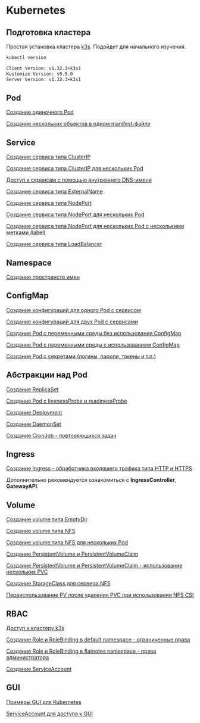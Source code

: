 # Kubernetes

## Подготовка кластера

Простая установка кластера [k3s](cluster-k3s-init.md). Подойдет для начального изучения.

```bash
kubectl version

Client Version: v1.32.3+k3s1
Kustomize Version: v5.5.0
Server Version: v1.32.3+k3s1
```

## Pod

[Создание одиночного Pod](manifests/pod-single.yaml)

[Создание нескольких объектов в одном manifest-файле](manifests/pod-several.yaml)

## Service

[Создание сервиса типа ClusterIP](manifests/service-clusterip-singlepod.yaml)

[Создание сервиса типа ClusterIP для нескольких Pod](manifests/service-clusterip-multipod.yaml)

[Доступ к сервисам с помощью внутреннего DNS-имени](manifests/service-access-via-dns.yaml)

[Создание сервиса типа ExternalName](manifests/service-externalname.yaml)

[Создание сервиса типа NodePort](manifests/service-nodeport.yaml)

[Создание сервиса типа NodePort для нескольких Pod](manifests/service-nodeport-multipod.yaml)

[Создание сервиса типа NodePort для нескольких Pod с несколькими метками (label)](manifests/service-nodeport-labels.yaml)

[Создание сервиса типа LoadBalancer](manifests/service-loadbalancer.yaml)

## Namespace

[Создание пространств имен](manifests/namespace.yaml)

## ConfigMap

[Создание конфигураций для одного Pod с сервисом](manifests/configmap-single-service.yaml)

[Создание конфигураций для двух Pod с сервисами](manifests/configmap-several-services.yaml)

[Создание Pod с переменными среды без использования ConfigMap](manifests/env.yaml)

[Создание Pod с переменными среды с использованием ConfigMap](manifests/env.yaml)

[Создание Pod с секретами (логины, пароли, токены и т.п.)](manifests/secret.yaml)

## Абстракции над Pod

[Создание ReplicaSet](manifests/replicaset.yaml)

[Создание Pod с livenessProbe и readinessProbe](manifests/probes.yaml)

[Создание Deployment](manifests/deployment.yaml)

[Создание DaemonSet](manifests/daemonset.yaml)

[Создание CronJob - повторяющихся задач](manifests/cronjob.yaml)

## Ingress

[Создание Ingress - обработчика входящего трафика типа HTTP и HTTPS](manifests/ingress.yaml)

Дополнительно рекомендуется ознакомиться с **IngressController**, **GatewayAPI**.

## Volume

[Создание volume типа EmptyDir](manifests/volume-emptydir.yaml)

[Создание volume типа NFS](manifests/volume-nfs.yaml)

[Создание volume типа NFS для нескольких Pod](manifests/volume-nfs-deployment.yaml)

[Создание PersistentVolume и PersistentVolumeClaim](manifests/volume-pve-single.yaml)

[Создание PersistentVolume и PersistentVolumeClaim - использование нескольких PVC](manifests/volume-pvc-multi.yaml)

[Создание StorageClass для сервера NFS](manifests/storageclass-csi-nfs.yaml)

[Переиспользование PV после удаления PVC при использовании NFS CSI](manifests/storageclass-csi-nfs-reusage.yaml)

## RBAC

[Доступ к кластеру k3s](cluster-k3s-remote-access.md)

[Создание Role и RoleBinding в default namespace - ограниченные права](manifests/rbac-role-rolebinding-default.yaml)

[Создание Role и RoleBinding в flatnotes namespace - права администратора](manifests/rbac-role-rolebinding-default.yaml)

[Создание ServiceAccount](manifests/rbac-serviceaccount.yaml)

## GUI

[Примеры GUI для Kubernetes](gui-install.md)

[ServiceAccount для доступа к GUI](manifests/rbac-serviceaccount-gui.yaml)
